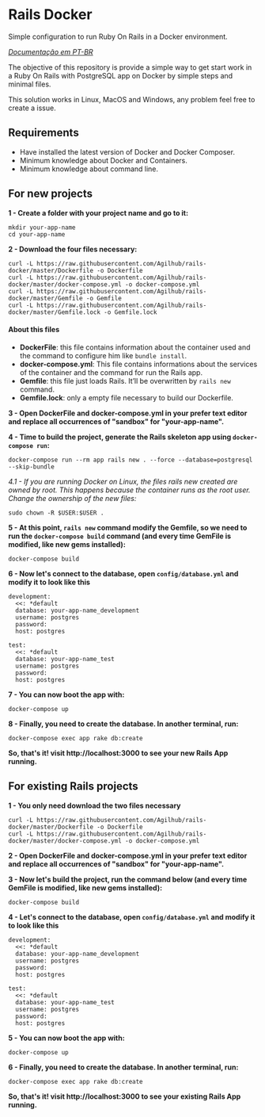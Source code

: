 # Rails Docker
Simple configuration to run Ruby On Rails in a Docker environment.

*[Documentação em PT-BR](https://github.com/Agilhub/rails-docker/blob/master/README-PT_BR.md)*

The objective of this repository is provide a simple way to get start work in a Ruby On Rails with PostgreSQL app on Docker by simple steps and minimal files.

This solution works in Linux, MacOS and Windows, any problem feel free to create a issue.

## Requirements
 - Have installed the latest version of Docker and Docker Composer.
 - Minimum knowledge about Docker and Containers.
 - Minimum knowledge about command line.

## For new projects
**1 - Create a folder with your project name and go to it:**
```
mkdir your-app-name
cd your-app-name
```

**2 - Download the four files necessary:**
```
curl -L https://raw.githubusercontent.com/Agilhub/rails-docker/master/Dockerfile -o Dockerfile
curl -L https://raw.githubusercontent.com/Agilhub/rails-docker/master/docker-compose.yml -o docker-compose.yml
curl -L https://raw.githubusercontent.com/Agilhub/rails-docker/master/Gemfile -o Gemfile
curl -L https://raw.githubusercontent.com/Agilhub/rails-docker/master/Gemfile.lock -o Gemfile.lock
```

#### About this files
 - **DockerFile**: this file contains information about the container used and the command to configure him like ``bundle install``.
 - **docker-compose.yml**: This file contains informations about the services of the container and the command for run the Rails app.
 - **Gemfile**: this file just loads Rails. It’ll be overwritten by ``rails new`` command.
 - **Gemfile.lock**: only a empty file necessary to build our Dockerfile.

**3 - Open DockerFile and docker-compose.yml in your prefer text editor and replace all occurrences of "sandbox" for "your-app-name".**

**4 - Time to build the project, generate the Rails skeleton app using ``docker-compose run``:**
```
docker-compose run --rm app rails new . --force --database=postgresql --skip-bundle
```

*4.1 - If you are running Docker on Linux, the files rails new created are owned by root. This happens because the container runs as the root user. Change the ownership of the new files:*
```
sudo chown -R $USER:$USER .
```

**5 - At this point, ``rails new`` command modify the Gemfile, so we need to run the ``docker-compose build`` command (and every time GemFile is modified, like new gems installed):**
```
docker-compose build
```

**6 - Now let's connect to the database, open ``config/database.yml`` and modify it to look like this**
```
development:
  <<: *default
  database: your-app-name_development
  username: postgres
  password:
  host: postgres

test:
  <<: *default
  database: your-app-name_test
  username: postgres
  password:
  host: postgres
```

**7 - You can now boot the app with:**
```
docker-compose up
```

**8 - Finally, you need to create the database. In another terminal, run:**
```
docker-compose exec app rake db:create
```

**So, that's it! visit http://localhost:3000 to see your new Rails App running.**


## For existing Rails projects
**1 - You only need download the two files necessary**
```
curl -L https://raw.githubusercontent.com/Agilhub/rails-docker/master/Dockerfile -o Dockerfile
curl -L https://raw.githubusercontent.com/Agilhub/rails-docker/master/docker-compose.yml -o docker-compose.yml
```

**2 - Open DockerFile and docker-compose.yml in your prefer text editor and replace all occurrences of "sandbox" for "your-app-name".**

**3 - Now let's build the project, run the command below (and every time GemFile is modified, like new gems installed):**
```
docker-compose build
```

**4 - Let's connect to the database, open ``config/database.yml`` and modify it to look like this**
```
development:
  <<: *default
  database: your-app-name_development
  username: postgres
  password:
  host: postgres

test:
  <<: *default
  database: your-app-name_test
  username: postgres
  password:
  host: postgres
```

**5 - You can now boot the app with:**
```
docker-compose up
```

**6 - Finally, you need to create the database. In another terminal, run:**
```
docker-compose exec app rake db:create
```

**So, that's it! visit http://localhost:3000 to see your existing Rails App running.**